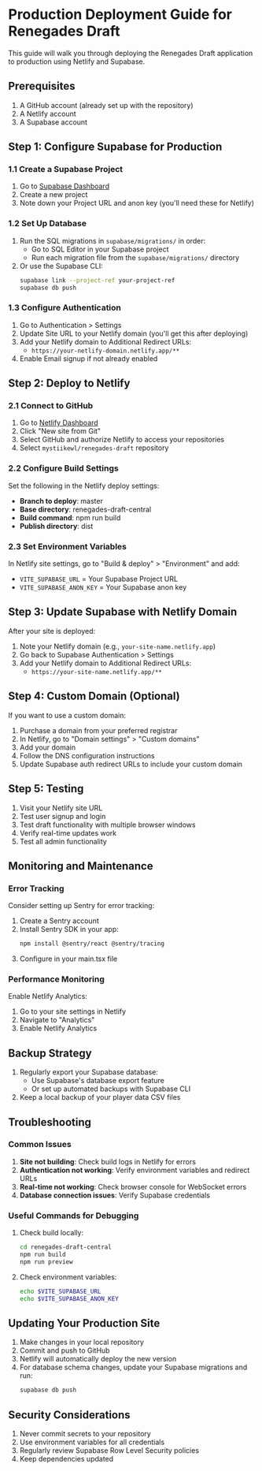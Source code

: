 # Production Deployment Guide for Renegades Draft

This guide will walk you through deploying the Renegades Draft application to production using Netlify and Supabase.

## Prerequisites

1. A GitHub account (already set up with the repository)
2. A Netlify account
3. A Supabase account

## Step 1: Configure Supabase for Production

### 1.1 Create a Supabase Project
1. Go to [Supabase Dashboard](https://app.supabase.com/)
2. Create a new project
3. Note down your Project URL and anon key (you'll need these for Netlify)

### 1.2 Set Up Database
1. Run the SQL migrations in `supabase/migrations/` in order:
   - Go to SQL Editor in your Supabase project
   - Run each migration file from the `supabase/migrations/` directory
2. Or use the Supabase CLI:
   ```bash
   supabase link --project-ref your-project-ref
   supabase db push
   ```

### 1.3 Configure Authentication
1. Go to Authentication > Settings
2. Update Site URL to your Netlify domain (you'll get this after deploying)
3. Add your Netlify domain to Additional Redirect URLs:
   - `https://your-netlify-domain.netlify.app/**`
4. Enable Email signup if not already enabled

## Step 2: Deploy to Netlify

### 2.1 Connect to GitHub
1. Go to [Netlify Dashboard](https://app.netlify.com/)
2. Click "New site from Git"
3. Select GitHub and authorize Netlify to access your repositories
4. Select `mystiikewl/renegades-draft` repository

### 2.2 Configure Build Settings
Set the following in the Netlify deploy settings:
- **Branch to deploy**: master
- **Base directory**: renegades-draft-central
- **Build command**: npm run build
- **Publish directory**: dist

### 2.3 Set Environment Variables
In Netlify site settings, go to "Build & deploy" > "Environment" and add:
- `VITE_SUPABASE_URL` = Your Supabase Project URL
- `VITE_SUPABASE_ANON_KEY` = Your Supabase anon key

## Step 3: Update Supabase with Netlify Domain

After your site is deployed:
1. Note your Netlify domain (e.g., `your-site-name.netlify.app`)
2. Go back to Supabase Authentication > Settings
3. Add your Netlify domain to Additional Redirect URLs:
   - `https://your-site-name.netlify.app/**`

## Step 4: Custom Domain (Optional)

If you want to use a custom domain:
1. Purchase a domain from your preferred registrar
2. In Netlify, go to "Domain settings" > "Custom domains"
3. Add your domain
4. Follow the DNS configuration instructions
5. Update Supabase auth redirect URLs to include your custom domain

## Step 5: Testing

1. Visit your Netlify site URL
2. Test user signup and login
3. Test draft functionality with multiple browser windows
4. Verify real-time updates work
5. Test all admin functionality

## Monitoring and Maintenance

### Error Tracking
Consider setting up Sentry for error tracking:
1. Create a Sentry account
2. Install Sentry SDK in your app:
   ```bash
   npm install @sentry/react @sentry/tracing
   ```
3. Configure in your main.tsx file

### Performance Monitoring
Enable Netlify Analytics:
1. Go to your site settings in Netlify
2. Navigate to "Analytics"
3. Enable Netlify Analytics

## Backup Strategy

1. Regularly export your Supabase database:
   - Use Supabase's database export feature
   - Or set up automated backups with Supabase CLI
2. Keep a local backup of your player data CSV files

## Troubleshooting

### Common Issues

1. **Site not building**: Check build logs in Netlify for errors
2. **Authentication not working**: Verify environment variables and redirect URLs
3. **Real-time not working**: Check browser console for WebSocket errors
4. **Database connection issues**: Verify Supabase credentials

### Useful Commands for Debugging

1. Check build locally:
   ```bash
   cd renegades-draft-central
   npm run build
   npm run preview
   ```

2. Check environment variables:
   ```bash
   echo $VITE_SUPABASE_URL
   echo $VITE_SUPABASE_ANON_KEY
   ```

## Updating Your Production Site

1. Make changes in your local repository
2. Commit and push to GitHub
3. Netlify will automatically deploy the new version
4. For database schema changes, update your Supabase migrations and run:
   ```bash
   supabase db push
   ```

## Security Considerations

1. Never commit secrets to your repository
2. Use environment variables for all credentials
3. Regularly review Supabase Row Level Security policies
4. Keep dependencies updated